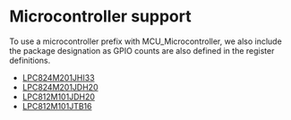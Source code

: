 # Microcontroller support
To use a microcontroller prefix with MCU_Microcontroller, we also include the package designation as GPIO counts are also defined in the register definitions.
* [LPC824M201JHI33](https://www.nxp.com/docs/en/data-sheet/LPC82X.pdf)
* [LPC824M201JDH20](https://www.nxp.com/docs/en/data-sheet/LPC82X.pdf)
* [LPC812M101JDH20](https://www.nxp.com/docs/en/data-sheet/LPC81XM.pdf)
* [LPC812M101JTB16](https://www.nxp.com/docs/en/data-sheet/LPC81XM.pdf)